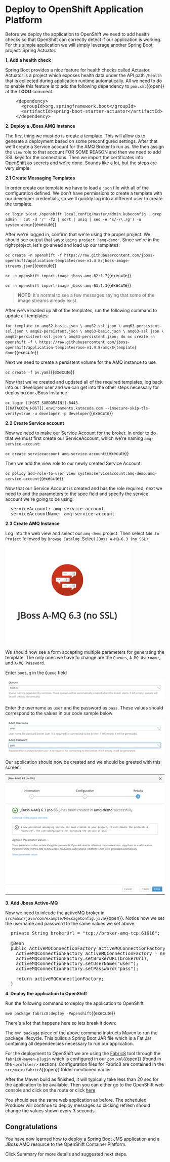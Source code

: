 # Deploy to OpenShift Application Platform

Before we deploy the application to OpenShift we need to add health checks so that OpenShift can correctly detect if our application is working. For this simple application we will simply leverage another Spring Boot project: Spring Actuator.

**1. Add a health check**

Spring Boot provides a nice feature for health checks called Actuator. Actuator is a project which exposes health data under the API path `/health` that is collected during application runtime automatically. All we need to do to enable this feature is to add the following dependency to ``pom.xml``{{open}} at the **TODO** comment..

<pre class="file" data-filename="pom.xml" data-target="insert" data-marker="<!-- TODO: Add Actuator dependency here -->">
    &lt;dependency&gt;
      &lt;groupId&gt;org.springframework.boot&lt;/groupId&gt;
      &lt;artifactId&gt;spring-boot-starter-actuator&lt;/artifactId&gt;
    &lt;/dependency&gt;
</pre>

**2. Deploy a JBoss AMQ Instance**

The first thing we must do is create a template. This will allow us to generate a deployment based on some preconfigured settings.  After that we'll create a Service account for the AMQ Broker to run as. We then assign the `view` role to that account FOR SOME REASON and then we need to add SSL keys for the connections. Then we import the certificates into OpenShift as secrets and we're done. Sounds like a lot, but the steps are very simple.

**2.1 Create Messaging Templates**

In order create our template we have to load a `json` file with all of the configuration defined. We don't have permissions to create a template with our developer credentials, so we'll quickly log into a different user to create the template.

``oc login $(cat /openshift.local.config/master/admin.kubeconfig | grep admin | cut -d '/' -f2 | sort | uniq | sed -e 's/-/\./g') -u system:admin``{{execute}}

After we're logged in, confirm that we're using the proper project. We should see output that says: `Using project "amq-demo"`. Since we're in the right project, let's go ahead and load up our templates:

``oc create -n openshift -f https://raw.githubusercontent.com/jboss-openshift/application-templates/ose-v1.4.8/jboss-image-streams.json``{{execute}}

``oc -n openshift import-image jboss-amq-62:1.7``{{execute}}

``oc -n openshift import-image jboss-amq-63:1.3``{{execute}}

<!-- ``oc create -f https://raw.githubusercontent.com/openshift/openshift-ansible/master/roles/openshift_examples/files/examples/v1.3/xpaas-templates/amq62-ssl.json -n openshift``{{execute}} -->

>**NOTE:** It's normal to see a few messages saying that some of the image streams already exist.

After we've loaded up all of the templates, run the following command to update all templates:

``for template in amq62-basic.json \
 amq62-ssl.json \
 amq63-persistent-ssl.json \
 amq62-persistent.json \
 amq63-basic.json \
 amq63-ssl.json \
 amq62-persistent-ssl.json \
 amq63-persistent.json;
 do
 oc create -n openshift -f \
 https://raw.githubusercontent.com/jboss-openshift/application-templates/ose-v1.4.8/amq/${template}
 done``{{execute}}

Next we need to create a persistent volume for the AMQ instance to use

``oc create -f pv.yaml``{{execute}}

Now that we've created and updated all of the required templates, log back into our developer user and we can get into the other steps necessary for deploying our JBoss Instance.

``oc login [[HOST_SUBDOMAIN]]-8443-[[KATACODA_HOST]].environments.katacoda.com --insecure-skip-tls-verify=true -u developer -p developer``{{execute}}

**2.2 Create Service account**

Now we need to make our Service Account for the broker. In order to do that we must first create our ServiceAccount, which we're naming `amq-service-account`:

``oc create serviceaccount amq-service-account``{{execute}}

Then we add the view role to our newly created Service Account:

``oc policy add-role-to-user view system:serviceaccount:amq-demo:amq-service-account``{{execute}}

Now that our Service Account is created and has the role required, next we need to add the parameters to the spec field and specify the service account we're going to be using:

<pre class="file" data-filename="src/main/fabric8/deployment.yml" data-target="insert" data-marker="# TODO: Add Service Account variables">
  serviceAccount: amq-service-account
  serviceAccountName: amq-service-account
</pre>


**2.3 Create AMQ Instance**

Log into the web view and select our `amq-demo` project. Then select `Add to Project` followed by `Browse Catalog`. Select `JBoss A-MQ-6.3 (no SSL)`: 

![Messaging](../../assets/middleware/rhoar-messaging/amq62-ssl.png)

We should now see a form accepting multiple parameters for generating the template. The only ones we have to change are the `Queues`, `A-MQ Username`, and `A-MQ Password`.

Enter `boot.q` in the `Queue` field

![Messaging](../../assets/middleware/rhoar-messaging/queues.png)

Enter the username as `user` and the password as `pass`. These values should correspond to the values in our code sample below
  
![Messaging](../../assets/middleware/rhoar-messaging/credentials.png)

Our application should now be created and we should be greeted with this screen:

![Application Created](../../assets/middleware/rhoar-messaging/app-created.png)


**3. Add Jboss Active-MQ**

Now we need to inlcude the activeMQ broker in ```src/main/java/com/example/MessageConfig.java```{{open}}. Notice how we set the username and password to the same values we set above.
<pre class="file" data-filename="src/main/java/com/example/MessageConfig.java" data-target="insert" data-marker="//TODO Add JBoss AMQ integration">
  private String brokerUrl = "tcp://broker-amq-tcp:61616";

  @Bean
  public ActiveMQConnectionFactory activeMQConnectionFactory() {
    ActiveMQConnectionFactory activeMQConnectionFactory = new ActiveMQConnectionFactory();
    activeMQConnectionFactory.setBrokerURL(brokerUrl);
    activeMQConnectionFactory.setUserName("user");
    activeMQConnectionFactory.setPassword("pass");

    return activeMQConnectionFactory;
  }
</pre>

**4. Deploy the application to OpenShift**

Run the following command to deploy the application to OpenShift

``mvn package fabric8:deploy -Popenshift``{{execute}}

There's a lot that happens here so lets break it down:

The `mvn package` piece of the above command instructs Maven to run the package lifecycle. This builds a Spring Boot JAR file which is a Fat Jar containing all dependencies necessary to run our application.

For the deployment to OpenShift we are using the [Fabric8](https://fabric8.io/) tool through the `fabric8-maven-plugin` which is configured in our ``pom.xml``{{open}} (found in the `<profiles/>` section). Configuration files for Fabric8 are contained in the ``src/main/fabric8``{{open}} folder mentioned earlier.

After the Maven build as finished, it will typically take less than 20 sec for the application to be available. Then you can either go to the OpenShift web console and click on the route or click [here](http://rhoar-training-dev.[[HOST_SUBDOMAIN]]-80-[[KATACODA_HOST]].environments.katacoda.com)

You should see the same web application as before. The scheduled Producer will continue to deploy messages so clicking refresh should change the values shown every 3 seconds.

## Congratulations

You have now learned how to deploy a Spring Boot JMS application and a JBoss AMQ resource to the OpenShift Container Platform.

Click Summary for more details and suggested next steps.
